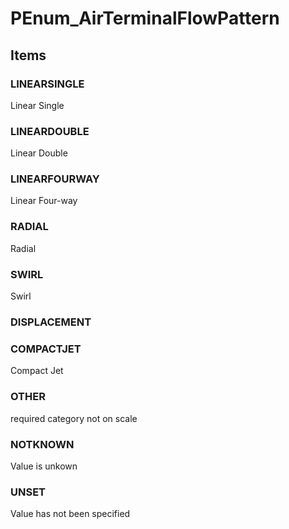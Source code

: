 # PEnum_AirTerminalFlowPattern


<!-- end of short definition -->
## Items

### LINEARSINGLE
Linear Single

### LINEARDOUBLE
Linear Double

### LINEARFOURWAY
Linear Four-way

### RADIAL
Radial

### SWIRL
Swirl

### DISPLACEMENT


### COMPACTJET
Compact Jet

### OTHER
required category not on scale

### NOTKNOWN
Value is unkown

### UNSET
Value has not been specified
